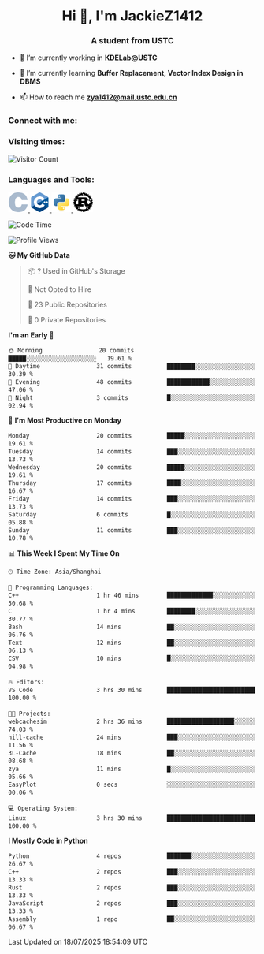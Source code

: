 <h1 align="center">Hi 👋, I'm JackieZ1412</h1>
<h3 align="center">A student from USTC</h3>

- 🔭 I’m currently working in [**KDELab@USTC**](http://kdelab.ustc.edu.cn/)

- 🌱 I’m currently learning **Buffer Replacement, Vector Index Design in DBMS**

- 📫 How to reach me **zya1412@mail.ustc.edu.cn**

<h3 align="left">Connect with me:</h3>
<p align="left">
</p>

<h3 align="left">Visiting times:</h3>
<p align="left">
</p>

![Visitor Count](https://profile-counter.glitch.me/Christmas/count.svg)

<h3 align="left">Languages and Tools:</h3>
<p align="left"> <a href="https://www.cprogramming.com/" target="_blank" rel="noreferrer"> <img src="https://raw.githubusercontent.com/devicons/devicon/master/icons/c/c-original.svg" alt="c" width="40" height="40"/> </a> <a href="https://www.w3schools.com/cpp/" target="_blank" rel="noreferrer"> <img src="https://raw.githubusercontent.com/devicons/devicon/master/icons/cplusplus/cplusplus-original.svg" alt="cplusplus" width="40" height="40"/> </a> <a href="https://www.python.org" target="_blank" rel="noreferrer"> <img src="https://raw.githubusercontent.com/devicons/devicon/master/icons/python/python-original.svg" alt="python" width="40" height="40"/> </a> <a href="https://www.rust-lang.org" target="_blank" rel="noreferrer"> <img src="https://raw.githubusercontent.com/devicons/devicon/master/icons/rust/rust-plain.svg" alt="rust" width="40" height="40"/> </a> </p>



<!--START_SECTION:waka-->
![Code Time](http://img.shields.io/badge/Code%20Time-1%2C263%20hrs%2047%20mins-blue)

![Profile Views](http://img.shields.io/badge/Profile%20Views-0-blue)

**🐱 My GitHub Data** 

> 📦 ? Used in GitHub's Storage 
 > 
> 🚫 Not Opted to Hire
 > 
> 📜 23 Public Repositories 
 > 
> 🔑 0 Private Repositories 
 > 
**I'm an Early 🐤** 

```text
🌞 Morning                20 commits          █████░░░░░░░░░░░░░░░░░░░░   19.61 % 
🌆 Daytime                31 commits          ████████░░░░░░░░░░░░░░░░░   30.39 % 
🌃 Evening                48 commits          ████████████░░░░░░░░░░░░░   47.06 % 
🌙 Night                  3 commits           █░░░░░░░░░░░░░░░░░░░░░░░░   02.94 % 
```
📅 **I'm Most Productive on Monday** 

```text
Monday                   20 commits          █████░░░░░░░░░░░░░░░░░░░░   19.61 % 
Tuesday                  14 commits          ███░░░░░░░░░░░░░░░░░░░░░░   13.73 % 
Wednesday                20 commits          █████░░░░░░░░░░░░░░░░░░░░   19.61 % 
Thursday                 17 commits          ████░░░░░░░░░░░░░░░░░░░░░   16.67 % 
Friday                   14 commits          ███░░░░░░░░░░░░░░░░░░░░░░   13.73 % 
Saturday                 6 commits           █░░░░░░░░░░░░░░░░░░░░░░░░   05.88 % 
Sunday                   11 commits          ███░░░░░░░░░░░░░░░░░░░░░░   10.78 % 
```


📊 **This Week I Spent My Time On** 

```text
🕑︎ Time Zone: Asia/Shanghai

💬 Programming Languages: 
C++                      1 hr 46 mins        █████████████░░░░░░░░░░░░   50.68 % 
C                        1 hr 4 mins         ████████░░░░░░░░░░░░░░░░░   30.77 % 
Bash                     14 mins             ██░░░░░░░░░░░░░░░░░░░░░░░   06.76 % 
Text                     12 mins             ██░░░░░░░░░░░░░░░░░░░░░░░   06.13 % 
CSV                      10 mins             █░░░░░░░░░░░░░░░░░░░░░░░░   04.98 % 

🔥 Editors: 
VS Code                  3 hrs 30 mins       █████████████████████████   100.00 % 

🐱‍💻 Projects: 
webcachesim              2 hrs 36 mins       ███████████████████░░░░░░   74.03 % 
hill-cache               24 mins             ███░░░░░░░░░░░░░░░░░░░░░░   11.56 % 
3L-Cache                 18 mins             ██░░░░░░░░░░░░░░░░░░░░░░░   08.68 % 
zya                      11 mins             █░░░░░░░░░░░░░░░░░░░░░░░░   05.66 % 
EasyPlot                 0 secs              ░░░░░░░░░░░░░░░░░░░░░░░░░   00.06 % 

💻 Operating System: 
Linux                    3 hrs 30 mins       █████████████████████████   100.00 % 
```

**I Mostly Code in Python** 

```text
Python                   4 repos             ███████░░░░░░░░░░░░░░░░░░   26.67 % 
C++                      2 repos             ███░░░░░░░░░░░░░░░░░░░░░░   13.33 % 
Rust                     2 repos             ███░░░░░░░░░░░░░░░░░░░░░░   13.33 % 
JavaScript               2 repos             ███░░░░░░░░░░░░░░░░░░░░░░   13.33 % 
Assembly                 1 repo              ██░░░░░░░░░░░░░░░░░░░░░░░   06.67 % 
```




 Last Updated on 18/07/2025 18:54:09 UTC
<!--END_SECTION:waka-->
